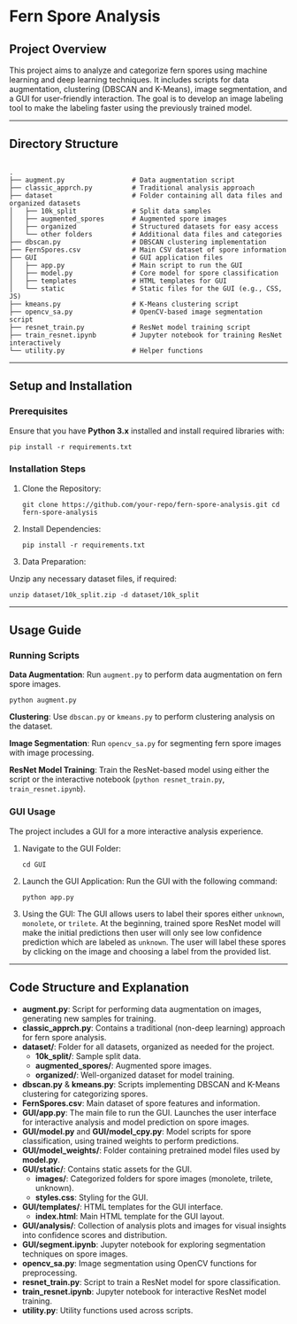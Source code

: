 # Fern Spore Analysis

## Project Overview
This project aims to analyze and categorize fern spores using machine learning and deep learning techniques. It includes scripts for data augmentation, clustering (DBSCAN and K-Means), image segmentation, and a GUI for user-friendly interaction. The goal is to develop an image labeling tool to make the labeling faster using the previously trained model.

---

## Directory Structure

```

.
├── augment.py                 # Data augmentation script
├── classic_apprch.py          # Traditional analysis approach
├── dataset                    # Folder containing all data files and organized datasets
│   ├── 10k_split              # Split data samples
│   ├── augmented_spores       # Augmented spore images
│   ├── organized              # Structured datasets for easy access
│   └── other folders          # Additional data files and categories
├── dbscan.py                  # DBSCAN clustering implementation
├── FernSpores.csv             # Main CSV dataset of spore information
├── GUI                        # GUI application files
│   ├── app.py                 # Main script to run the GUI
│   ├── model.py               # Core model for spore classification
│   ├── templates              # HTML templates for GUI
│   └── static                 # Static files for the GUI (e.g., CSS, JS)
├── kmeans.py                  # K-Means clustering script
├── opencv_sa.py               # OpenCV-based image segmentation script
├── resnet_train.py            # ResNet model training script
├── train_resnet.ipynb         # Jupyter notebook for training ResNet interactively
└── utility.py                 # Helper functions

```
---

## Setup and Installation

### Prerequisites
Ensure that you have **Python 3.x** installed and install required libraries with:

`pip install -r requirements.txt`

### Installation Steps
1. Clone the Repository:

    `git clone https://github.com/your-repo/fern-spore-analysis.git cd fern-spore-analysis`

2. Install Dependencies:

    `pip install -r requirements.txt`

3. Data Preparation:
   
Unzip any necessary dataset files, if required:

`unzip dataset/10k_split.zip -d dataset/10k_split`

---

## Usage Guide

### Running Scripts

**Data Augmentation**: Run `augment.py` to perform data augmentation on fern spore images.

`python augment.py`

**Clustering**:
Use `dbscan.py` or `kmeans.py` to perform clustering analysis on the dataset.

**Image Segmentation**:
Run `opencv_sa.py` for segmenting fern spore images with image processing.

**ResNet Model Training**:
Train the ResNet-based model using either the script or the interactive notebook (`python resnet_train.py`, `train_resnet.ipynb`).

### GUI Usage

The project includes a GUI for a more interactive analysis experience.

1. Navigate to the GUI Folder:

    `cd GUI`

2. Launch the GUI Application:
Run the GUI with the following command:

    `python app.py`

3. Using the GUI:
The GUI allows users to label their spores either `unknown`, `monolete`, or `trilete`. At the beginning, trained spore ResNet model will make the initial predictions then user will only see low confidence prediction which are labeled as `unknown`. The user will label these spores by clicking on the image and choosing a label from the provided list. 

---

## Code Structure and Explanation

- **augment.py**: Script for performing data augmentation on images, generating new samples for training.
- **classic_apprch.py**: Contains a traditional (non-deep learning) approach for fern spore analysis.
- **dataset/**: Folder for all datasets, organized as needed for the project.
   - **10k_split/**: Sample split data.
   - **augmented_spores/**: Augmented spore images.
   - **organized/**: Well-organized dataset for model training.
- **dbscan.py** & **kmeans.py**: Scripts implementing DBSCAN and K-Means clustering for categorizing spores.
- **FernSpores.csv**: Main dataset of spore features and information.
- **GUI/app.py**: The main file to run the GUI. Launches the user interface for interactive analysis and model prediction on spore images.
- **GUI/model.py** and **GUI/model_cpy.py**: Model scripts for spore classification, using trained weights to perform predictions.
- **GUI/model_weights/**: Folder containing pretrained model files used by **model.py**.
- **GUI/static/**: Contains static assets for the GUI.
  - **images/**: Categorized folders for spore images (monolete, trilete, unknown).
  - **styles.css**: Styling for the GUI.
- **GUI/templates/**: HTML templates for the GUI interface.
  - **index.html**: Main HTML template for the GUI layout.
- **GUI/analysis/**: Collection of analysis plots and images for visual insights into confidence scores and distribution.
- **GUI/segment.ipynb**: Jupyter notebook for exploring segmentation techniques on spore images.
- **opencv_sa.py**: Image segmentation using OpenCV functions for preprocessing.
- **resnet_train.py**: Script to train a ResNet model for spore classification.
- **train_resnet.ipynb**: Jupyter notebook for interactive ResNet model training.
- **utility.py**: Utility functions used across scripts.
